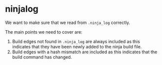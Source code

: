 # ninjalog

We want to make sure that we read from `.ninja_log` correctly.

The main points we need to cover are:

  1. Build edges not found in `.ninja_log` are always included as this indicates
     that they have been newly added to the ninja build file.
  2. Build edges with a hash mismatch are included as this indicates that the
     build command has changed.

